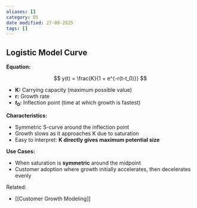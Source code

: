 ```yaml
---
aliases: []
category: DS
date modified: 27-09-2025
tags: []
---
```

## Logistic Model Curve

**Equation:**  

$$
y(t) = \frac{K}{1 + e^{-r(t-t_0)}}
$$

- **K:** Carrying capacity (maximum possible value)  
- **r:** Growth rate  
- **$t_0$:** Inflection point (time at which growth is fastest)

**Characteristics:**

- Symmetric S-curve around the inflection point  
- Growth slows as it approaches K due to saturation  
- Easy to interpret: **K directly gives maximum potential size**

**Use Cases:**

- When saturation is **symmetric** around the midpoint  
- Customer adoption where growth initially accelerates, then decelerates evenly

Related:
- [[Customer Growth Modeling]]